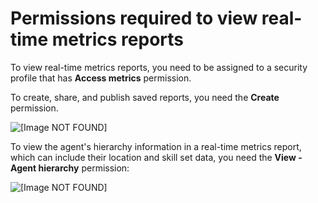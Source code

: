 # Permissions required to view real\-time metrics reports<a name="rtm-permissions"></a>

To view real\-time metrics reports, you need to be assigned to a security profile that has **Access metrics** permission\. 

To create, share, and publish saved reports, you need the **Create** permission\. 

![\[Image NOT FOUND\]](http://docs.aws.amazon.com/connect/latest/adminguide/images/permissions-create-and-share-reports.png)

To view the agent's hierarchy information in a real\-time metrics report, which can include their location and skill set data, you need the **View \- Agent hierarchy** permission: 

![\[Image NOT FOUND\]](http://docs.aws.amazon.com/connect/latest/adminguide/images/permission-agent-hierarchy.png)